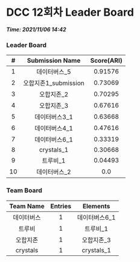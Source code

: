 # DCC 12회차 Leader Board
***Time: 2021/11/06 14:42***

### Leader Board

|#|Submission Name|Score(ARI)|
|:---:|:---:|:---:|
|1|데이터버스_5|0.91576|
|2|오합지존1_submission|0.73069|
|3|오합지존_2|0.70295|
|4|오합지존_3|0.67616|
|5|데이터버스3_1|0.63668|
|6|데이터버스4_1|0.47616|
|7|데이터버스6_1|0.33319|
|8|crystals_1|0.30668|
|9|트루비_1|0.04493|
|10|데이터버스_2|0.0|

### Team Board

|Team Name|Entries|Elements|
|:---:|:---:|:---:|
|데이터버스|1|데이터버스6_1|
|트루비|1|트루비_1|
|오합지존|1|오합지존_3|
|crystals|1|crystals_1|
